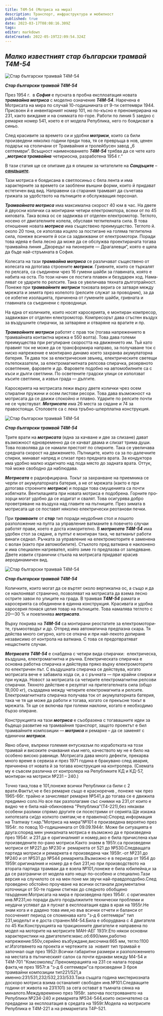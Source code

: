 ```yaml
---
title: Т4М-54 (Мотриса на мира)
description: Транспорт, инфраструктура и мобилност
published: true
date: 2023-03-17T08:08:16.309Z
tags: 
editor: markdown
dateCreated: 2022-05-19T22:09:54.324Z
---
```


## ***Малко известният стар български трамвай** Т4М-54*

![Стар български трамвай Т4М-54](https://www.sandacite.bg/wp-content/uploads/star-balgarski-tramvay-t4m-54-300x253.jpg)

***Стар български трамвай Т4М-54***

През 1954 г.  в ***София*** е пусната в пробна експлоатация новата ***трамвайна мотриса*** с моделно означение ***Т4М-54***. Наречена е Мотрисата на мира по случай 10-годишнината от 9-ти септември 1944. Присвоен й е инвентарният номер 101, но по-късно е преномерирана на 231, както виждаме и на снимката по-горе. Работи по линия 5 заедно с ремарке номер 541, което е от модела Република, него го боядисват в синьо.

След красивите за времето си и удобни ***мотриси***, които са били произведени няколко години преди това, тя се превръща в нов, ценен подарък на столичани от Трамвай­ния и тролейбусен завод „6 септември“. Всъщност наименованието ***Т4М-54*** трябва да се чете като ,,***мотриса трамвайна*** четириосна, разработена 1954 г.“

В тази статия ще се опитаме да я опишем за читателите на ***Сандъците*** – [***сандъците***](https://www.sandacite.bg/).

Тази мотриса е боядисана в светлосиньо с бяла лента и има характерните за времето си заоблени външни форми, които й придават естетичен вид вид. Направени са старания трамваят да съче­тава грижата за удобството на пътни­ците и обслужващия персонал.

***Трамвайната мотриса*** има максимална ско­рост 40 юм в час. На двете й двуосни колички са монтирани четири електро­мотора, всеки от по 45 киловата. Така всяка ос се задвижва от отделен елек­тромотор. Теглото, носено от двигател­ните колела, обуславя теглителната сила. В това отношение новата ***мотриса*** има съществено преимущество. Теглото й. около 20 тона, се използва изцяло за постигане на голяма теглителна сила, понеже всичките й оси са задвижвани от електромотори. Поради това идеяа е била лесно да мо­же да се обслужва проектираната тогава трамвайна линия „Дворецът на пионе­рите — Драгалевци“, която е щяла да бъде най-стръмната в София.

Колесата на тази ***трамвайна мотриса*** се разли­чават съществено от колесата на дотогава строените ***мотриси***. Гривните, които се търкалят по релсата, са съединени чрез 16 гумени шайби за главината, коя­то е набита на оста. По този начин се постига плавен и безударен ход. Нама­ляват се ударите по релсите. Така се увеличава тяхната дълготрайност. По­неже при ***трамвайните мотриси*** токова­та верига се затваря между мрежата и земята през колелото (релсите служат за проводник), за да се избегне изола­цията, причинена от гумените шайби, гривната и главината са съединени с проводници.

На една от количките, които носят ка­росерията, е монтиран компресор, за­движван от отделен електромотор. Ком­пресорът дава сгъстен въздух за въз­душните спирачки, за затваряне и отва­ряне на вратите и пр.

***Трамвайните мотриси*** работят с прав ток (тогава напрежението в трамвайната контактна мрежа е 550 волта). Това дава големи преимущества при регулиране скоростта на движението им. Тъй като правият ток не може да се трансформи­ра направо, за получаване ток с ниско напрежение е монтирано динамо което захранва акумулаторна батерия. Тя дава ток за електрическия звънец, електрическите светещи пътепоказатели, за електромагнитната релсова спирачка, резервното осветление, фаровете и др. Фаровете подобно на автомобилните са с къси и дълги светлини. По осветените градски улици се използват късите светлини, а извън града — дългите.

Каросерията на мотрисата лежи вър­ху двете колички чрез осем спирални пружини и осем листови ресори. Това дава възможност «а мотрисата да се движи спокойно и плавно. Ударите по релсите почти не се чувствуват. ***Мотри­сата*** има 26 места за сядане и 74 за правостоящи. Столовете са с лека тръбно-шперплатна конструкция.

![Стар български трамвай Т4М-54](https://www.sandacite.bg/wp-content/uploads/star-balgarski-tramvay-300x282.jpg)

***Стар български трамвай Т4М-54***

Трите врати на ***мотрисата*** (една за качване и две за слизане) дават възмож­ност едновременно да се качват двама и слизат трима души. Това позволява да се намали престоят по спирките. Така се увеличава средната скорост на дви­жението. Пътниците, които са за по-да­лечните спирки, минават напред и сли­зат през предната врата. За кондуктора има удобно малко издигнато над пода място до задната врата. Оттук, той мо­же свободно да наблюдава.

***Мотрисата*** е радиофицирана. Токът за захранване на приемника се черпи от акумулаторната батерия, а не от мре­жата (както е при дотогава строените ***мо­триси***) и поради това смущенията са почти избягнати. Вентилацията при но­вата мотриса е подобрена. Горните про­зорци могат удобно да се издигат и сва­лят. Това осигурява добро проветрява­не на въздуха над главите на пътниците. През зимата в мотрисата ще се поста­вят няколко електрически реотанови печки.

При ***трамваите*** от ***стар*** тип поради не­удобния стол и лошото разположение на пулта за управление ватманите в повечето случаи работят прави, което е доста изморително. В ***мотрисата*** ***Т4М-54*** има удобен стол за сядане, а пултът е монтиран така, че ватманът работи винаги седнал. Ръчката за упра­вление на електромоторите е заменена с волан (както при автомобилите). Стък­лото пред ватмана е наклонено и има специален нагревател, който зиме го предпазва от заледяване. Двете извити странични стъкла на мотрисата прида­ват красив аеродинамичен вид.

![Стар български трамвай Т4М-54](https://www.sandacite.bg/wp-content/uploads/star-balgarski-tramvay-t4m-54-1-128x300.jpg)

***Стар български трамвай Т4М-54***

Количките, които могат да се въртят около вертикална ос, а също и да се наклоняват странично, позволяват на мотрисата да взема лесно острите завои по улиците на града. В трамвая ***Т4М-54*** ра­мата и каросерията са обединени в единна конструкция. Красивата и удобна каросерия понася целия товар на пътниците. Това намалява теглото с 20—30 % и поевтинява ***мотрисата***.

Върху покрива на ***Т4М-54*** са монтирани реостатите за електромотори­те, гръмоотводът и др. Отпред има авто­матична предпазна скара. Тя действа много сигурно, като се откача и при най-лекото допиране независимо от кон­трола на ватмана. С това се предотвра­тяват нещастните случаи.

***Мотрисата*** ***Т4М-54*** е снабдена с четири ви­да спирачки:  електрическа, въздушна, електромагнитна и ръчна. Електрическата спирачка е основна работна спирачка и действува пряко върху електромоторите по електричен път. С въздушната спи­рачка се действува, когато мотрисата вече е забавила хода си, а с ръчната — при крайни спирки и при нужда. Новост за мотрисата са четирите електромаг­нитни релсови спирачки. Тяхното дей­ствие е резултат на притегателната си­ла (общо 18,000 кг), създадена между четирите електромагнита и релсите. Електромагнитната спирачка получава ток от акумулаторната батерия, така че тя ще може да работи и тогава, когато се прекъсне токът в мрежата. Тя ще се включва при големи наклони, когато е необходимо бързо опиране.

Конструкцията на тази ***мотриса*** е съобразена с тогавашните идеи за бъдещо развитие на трамвайния транспорт, защото проектът е бил трамвай­ните композиции — ***мотриса*** и ремарке – да се заменят с единични ***мотриси***.

Явно обаче, въпреки големия ентусиазъм по изработката на този трамвай и високите очаквания към него, качеството му не е било на особено високо равнище. Мотрисата дава много дефекти, прекарва много време в сервиза и през 1971 година е бракувано след авария, причинена от новата й за тогава конструкция на контролера. (Схемата му е съвсем различна от контролера на Републиките КД и КД-57, монтиран на мотриси №231 – 240.)

Точно така,това е 101,понеже всички Републики са били с 2 врати.Фактът,че е без ремарке също е красноречив , понеже чак през 1965-66г. трайно и зачисляват ремарке №541,а до тогава се е движила предимно соло.Но все пак разполагаме със снимки на 231,от които е видно че е била най-обикновена "Република"(Т4-221),без някакви особени разлики спрямо другите си посестрими от серията.Ще изкажа хипотезата си(до колкото смятам,че е правилна):Според информация на Tramway т.нар."Мотриса на мира"№101 e произведена вероятно през 1954г. по повод 10-годишнината от 09.09.1944г. Може би ситуацията е друга:според мен уникалната мотриса е възможно да е произведена през 1954г. и 231 да е оригиналният и номер,ако е била причислена към произведените по-рано мотриси.Както знаем в 1951г.са произведени мотриси от №221 до №230 и  ремаркета от 521 до №530.Следващата партида мотриси и ремаркета е произведена чак 1959г.-от №231 до №240 и от №531 до №544 ремаркета.Възможно е в периода от 1954 до 1959г.оригиналния и номер да е бил 231,но при производството на втората партида трамваи да е взела №101,понеже е била юбилейна,и за да се разграничи от модела като нещо по-особено и специално.Тази версия на случилото се на мен поне ми звучи най-правдоподобно.След проведено обстойно проучване на всички останали документални източници от 50-те години стигнах до следното обобщено твърдение:Мотрисата на мира е произведена през 1954г. с оригинален инв.№231,но поради дълго продължилите технически проблеми и неудачи успяват да я пуснат в експлоатация едва в края на 1955г.Не знам кога и е дадено това име,но във всички отчети и баланси от посоченият период се споменава като "з-д 6 септември" тип 231,моделът и е доста странен:М4-54.Била е оборудвана с 4 двигателя по 45 Kw.Конструкцията на тракционните двигатели е направена по модел на моторите на мотрисите МАН-АЕГ 1931г.Ето някои основни характеристики на двигателите:макс.об:690/мин,работно напрежение:550v,серийно възбуждане,височина:665 мм, тегло:1100 кг.Изготвянето на проекта и чертежите за  новият тип трамвай е започнал още през 1952г.Всички габаритни размери и разположението на местата в пътническият салон са почти еднакви между М4-54 и Т4М-701 "Комсомолец".Преномерацията на 231 се налага поради факта,че през 1957г.в "з-д 6 септември"са произведени 3 броя трамвайни композиции тип221/521,а именно:231/531,232/532,233/533.Така същата година мистериозната доскоро мотриса взима останалият свободен инв.№101.Следващите години от живота на 231(101) за сега остават в тъмната сянка на миналото.Междувременно през 1958г. започва построяването на Републики №234-240 и ремаркета №534-544,които окончателно са предадени за експлоатация в средата на 1959г.Модела на мотрисите Република е Т4М-221 а на ремаркетата Т4Р-521.